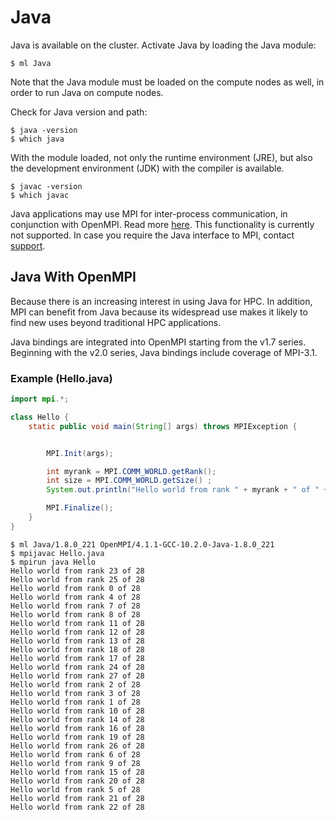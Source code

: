 # Java

Java is available on the cluster. Activate Java by loading the Java module:

```console
$ ml Java
```

Note that the Java module must be loaded on the compute nodes as well, in order to run Java on compute nodes.

Check for Java version and path:

```console
$ java -version
$ which java
```

With the module loaded, not only the runtime environment (JRE), but also the development environment (JDK) with the compiler is available.

```console
$ javac -version
$ which javac
```

Java applications may use MPI for inter-process communication, in conjunction with OpenMPI. Read more [here][a]. This functionality is currently not supported. In case you require the Java interface to MPI, contact [support][b].

## Java With OpenMPI

Because there is an increasing interest in using Java for HPC. In addition, MPI can benefit from Java because its widespread use makes it likely to find new uses beyond traditional HPC applications.

Java bindings are integrated into OpenMPI starting from the v1.7 series. Beginning with the v2.0 series, Java bindings include coverage of MPI-3.1.

### Example (Hello.java)

```java
import mpi.*;

class Hello {
    static public void main(String[] args) throws MPIException {


        MPI.Init(args);

        int myrank = MPI.COMM_WORLD.getRank();
        int size = MPI.COMM_WORLD.getSize() ;
        System.out.println("Hello world from rank " + myrank + " of " + size);

        MPI.Finalize();
    }
}
```

```console
$ ml Java/1.8.0_221 OpenMPI/4.1.1-GCC-10.2.0-Java-1.8.0_221
$ mpijavac Hello.java
$ mpirun java Hello
Hello world from rank 23 of 28
Hello world from rank 25 of 28
Hello world from rank 0 of 28
Hello world from rank 4 of 28
Hello world from rank 7 of 28
Hello world from rank 8 of 28
Hello world from rank 11 of 28
Hello world from rank 12 of 28
Hello world from rank 13 of 28
Hello world from rank 18 of 28
Hello world from rank 17 of 28
Hello world from rank 24 of 28
Hello world from rank 27 of 28
Hello world from rank 2 of 28
Hello world from rank 3 of 28
Hello world from rank 1 of 28
Hello world from rank 10 of 28
Hello world from rank 14 of 28
Hello world from rank 16 of 28
Hello world from rank 19 of 28
Hello world from rank 26 of 28
Hello world from rank 6 of 28
Hello world from rank 9 of 28
Hello world from rank 15 of 28
Hello world from rank 20 of 28
Hello world from rank 5 of 28
Hello world from rank 21 of 28
Hello world from rank 22 of 28
```

[a]: http://www.open-mpi.org/faq/?category=java
[b]: https://support.it4i.cz/rt/
